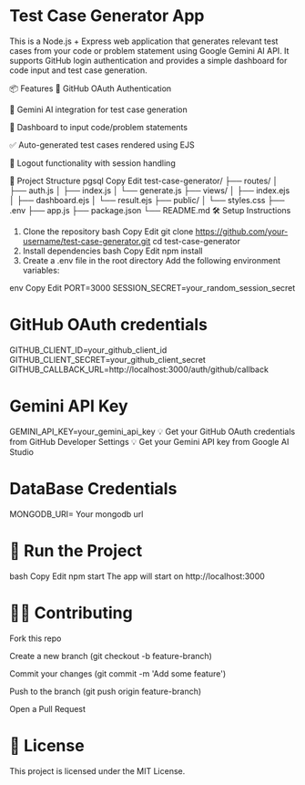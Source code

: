 # Test Case Generator App

This is a Node.js + Express web application that generates relevant test cases from your code or problem statement using Google Gemini AI API. It supports GitHub login authentication and provides a simple dashboard for code input and test case generation.

📦 Features
🔐 GitHub OAuth Authentication

🧠 Gemini AI integration for test case generation

📄 Dashboard to input code/problem statements

✅ Auto-generated test cases rendered using EJS

👤 Logout functionality with session handling

📁 Project Structure
pgsql
Copy
Edit
test-case-generator/
├── routes/
│   ├── auth.js
│   ├── index.js
│   └── generate.js
├── views/
│   ├── index.ejs
│   ├── dashboard.ejs
│   └── result.ejs
├── public/
│   └── styles.css
├── .env
├── app.js
├── package.json
└── README.md
🛠️ Setup Instructions
1. Clone the repository
bash
Copy
Edit
git clone https://github.com/your-username/test-case-generator.git
cd test-case-generator
2. Install dependencies
bash
Copy
Edit
npm install
3. Create a .env file in the root directory
Add the following environment variables:

env
Copy
Edit
PORT=3000
SESSION_SECRET=your_random_session_secret

# GitHub OAuth credentials
GITHUB_CLIENT_ID=your_github_client_id
GITHUB_CLIENT_SECRET=your_github_client_secret
GITHUB_CALLBACK_URL=http://localhost:3000/auth/github/callback

# Gemini API Key
GEMINI_API_KEY=your_gemini_api_key
💡 Get your GitHub OAuth credentials from GitHub Developer Settings
💡 Get your Gemini API key from Google AI Studio
# DataBase Credentials
MONGODB_URI= Your mongodb url

# 🚀 Run the Project
bash
Copy
Edit
npm start
The app will start on http://localhost:3000


# 🧑‍💻 Contributing
Fork this repo

Create a new branch (git checkout -b feature-branch)

Commit your changes (git commit -m 'Add some feature')

Push to the branch (git push origin feature-branch)

Open a Pull Request

# 📃 License
This project is licensed under the MIT License.
